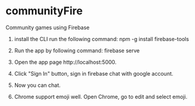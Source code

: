# communityFire
Community games using Firebase

1. install the CLI run the following command:
    npm -g install firebase-tools

2. Run the app by following command:
    firebase serve

3. Open the app page  http://localhost:5000.

4. Click "Sign In" button, sign in firebase chat with google account.

5. Now you can chat.

6. Chrome support emoji well. Open Chrome, go to edit and select emoji.
